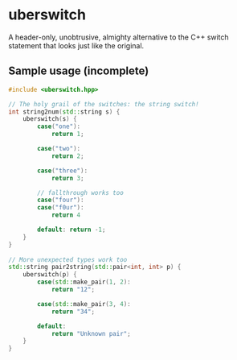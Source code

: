 
# uberswitch
A header-only, unobtrusive, almighty alternative to the C++ switch statement that looks just like the original.

## Sample usage (incomplete)

```cpp
#include <uberswitch.hpp>

// The holy grail of the switches: the string switch!
int string2num(std::string s) {
    uberswitch(s) {
        case("one"):
            return 1;

        case("two"):
            return 2;

        case("three"):
            return 3;

        // fallthrough works too
        case("four"):
        case("f0ur"):
            return 4

        default: return -1;
    }
}
    
// More unexpected types work too
std::string pair2string(std::pair<int, int> p) {
    uberswitch(p) {
        case(std::make_pair(1, 2):
            return "12";

        case(std::make_pair(3, 4):
            return "34";

        default:
            return "Unknown pair";
    }
}
```

